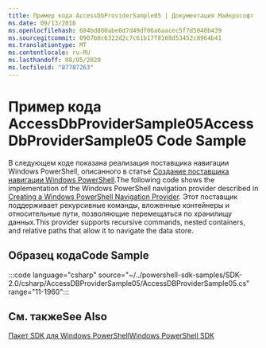 ```yaml
---
title: Пример кода AccessDbProviderSample05 | Документация Майкрософт
ms.date: 09/13/2016
ms.openlocfilehash: 684bd800abe0d7d49df06a6aacec5f7d5040b439
ms.sourcegitcommit: 0907b8c6322d2c7c61b17f8168d53452c8964b41
ms.translationtype: MT
ms.contentlocale: ru-RU
ms.lasthandoff: 08/05/2020
ms.locfileid: "87787263"
---
```

# <a name="accessdbprovidersample05-code-sample"></a><span data-ttu-id="97a9a-102">Пример кода AccessDbProviderSample05</span><span class="sxs-lookup"><span data-stu-id="97a9a-102">AccessDbProviderSample05 Code Sample</span></span>

<span data-ttu-id="97a9a-103">В следующем коде показана реализация поставщика навигации Windows PowerShell, описанного в статье [Создание поставщика навигации Windows PowerShell](./creating-a-windows-powershell-navigation-provider.md).</span><span class="sxs-lookup"><span data-stu-id="97a9a-103">The following code shows the implementation of the Windows PowerShell navigation provider described in [Creating a Windows PowerShell Navigation Provider](./creating-a-windows-powershell-navigation-provider.md).</span></span>
<span data-ttu-id="97a9a-104">Этот поставщик поддерживает рекурсивные команды, вложенные контейнеры и относительные пути, позволяющие перемещаться по хранилищу данных.</span><span class="sxs-lookup"><span data-stu-id="97a9a-104">This provider supports recursive commands, nested containers, and relative paths that allow it to navigate the data store.</span></span>

## <a name="code-sample"></a><span data-ttu-id="97a9a-105">Образец кода</span><span class="sxs-lookup"><span data-stu-id="97a9a-105">Code Sample</span></span>

:::code language="csharp" source="~/../powershell-sdk-samples/SDK-2.0/csharp/AccessDBProviderSample05/AccessDBProviderSample05.cs" range="11-1960":::

## <a name="see-also"></a><span data-ttu-id="97a9a-106">См. также</span><span class="sxs-lookup"><span data-stu-id="97a9a-106">See Also</span></span>

[<span data-ttu-id="97a9a-107">Пакет SDK для Windows PowerShell</span><span class="sxs-lookup"><span data-stu-id="97a9a-107">Windows PowerShell SDK</span></span>](../windows-powershell-reference.md)
